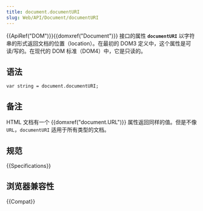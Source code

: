 ```yaml
---
title: document.documentURI
slug: Web/API/Document/documentURI
---
```


{{ApiRef("DOM")}}{{domxref("Document")}} 接口的属性 **`documentURI`** 以字符串的形式返回文档的位置（location）。在最初的 DOM3 定义中，这个属性是可读/写的。在现代的 DOM 标准（DOM4）中，它是只读的。

## 语法

```plain
var string = document.documentURI;
```

## 备注

HTML 文档有一个 {{domxref("document.URL")}} 属性返回同样的值。但是不像 `URL`，`documentURI` 适用于所有类型的文档。

## 规范

{{Specifications}}

## 浏览器兼容性

{{Compat}}
